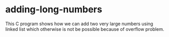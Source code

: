 # adding-long-numbers
This C program shows how we can add two very large numbers using linked list which otherwise is not be possible because of overflow problem.
